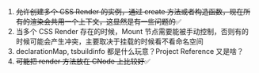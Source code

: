 1. <del>允许创建多个 CSS Render 的实例，通过 create 方法或者构造函数，现在所有的渲染会共用一个上下文，这显然是有一些问题的</del>✅
2. 当多个 CSS Render 存在的时候，Mount 节点需要能被手动控制，否则有的时候可能会产生冲突，主要取决于挂载的时候看不看命名空间
3. declarationMap, tsbuildinfo 都是什么玩意？Project Reference 又是啥？
4. <del>可能把 render 方法放在 CNode 上比较好</del>✅